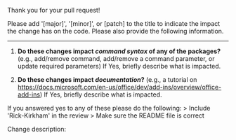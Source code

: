 Thank you for your pull request!  

Please add '[major]', '[minor]', or [patch] to the title to indicate the impact the change has on the code.  Please also provide the following information.

---

1. **Do these changes impact *command syntax* of any of the packages?** (e.g., add/remove command, add/remove a command parameter, or update required parameters)
    If Yes, briefly describe what is impacted.


2. **Do these changes impact *documentation*?** (e.g., a tutorial on https://docs.microsoft.com/en-us/office/dev/add-ins/overview/office-add-ins)
    If Yes, briefly describe what is impacted.


If you answered yes to any of these please do the following:
    > Include 'Rick-Kirkham' in the review
    > Make sure the README file is correct

Change description:

